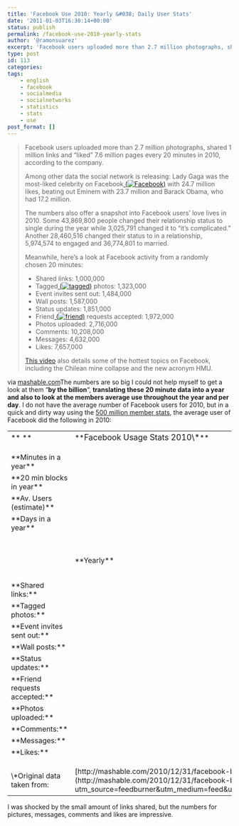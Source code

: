 ```yaml
---
title: 'Facebook Use 2010: Yearly &#038; Daily User Stats'
date: '2011-01-03T16:30:14+00:00'
status: publish
permalink: /facebook-use-2010-yearly-stats
author: '@ramonsuarez'
excerpt: 'Facebook users uploaded more than 2.7 million photographs, shared 1 million links and ???liked??? 7.6 million pages every 20 minutes in 2010, according to the company. Among other data the social network is releasing: Lady Gaga was the most-liked cele...'
type: post
id: 113
categories:
tags:
    - english
    - facebook
    - socialmedia
    - socialnetworks
    - statistics
    - stats
    - use
post_format: []
---
```

> Facebook users uploaded more than 2.7 million photographs, shared 1 million links and “liked” 7.6 million pages every 20 minutes in 2010, according to the company.
> 
> Among other data the social network is releasing: Lady Gaga was the most-liked celebrity on <span class="blippr-nobr">Facebook<span class="blippr-nobr">[<span> (</span>![Facebook](http://cdn.blippr.com/images/inline-face_05.png?1265851550)<span>)</span>](http://www.blippr.com/apps/336650-Facebook)</span></span> with 24.7 million likes, beating out Eminem with 23.7 million and Barack Obama, who had 17.2 million.
> 
> The numbers also offer a snapshot into Facebook users’ love lives in 2010. Some 43,869,800 people changed their relationship status to single during the year while 3,025,791 changed it to “it’s complicated.” Another 28,460,516 changed their status to in a relationship, 5,974,574 to engaged and 36,774,801 to married.
> 
> Meanwhile, here’s a look at Facebook activity from a randomly chosen 20 minutes:
> 
> - Shared links: 1,000,000
> - <span class="blippr-nobr">Tagged<span class="blippr-nobr">[<span> (</span>![tagged](http://cdn.blippr.com/images/inline-face_05.png?1265851550)<span>)</span>](http://www.blippr.com/apps/473676-tagged)</span></span> photos: 1,323,000
> - Event invites sent out: 1,484,000
> - Wall posts: 1,587,000
> - Status updates: 1,851,000
> - <span class="blippr-nobr">Friend<span class="blippr-nobr">[<span> (</span>![friend](http://cdn.blippr.com/images/inline-face_09.png?1265851550)<span>)</span>](http://www.blippr.com/apps/642289-friend)</span></span> requests accepted: 1,972,000
> - Photos uploaded: 2,716,000
> - Comments: 10,208,000
> - Messages: 4,632,000
> - Likes: 7,657,000
> 
> [This video](http://www.facebook.com/video/video.php?v=10150360749935484&oid=20531316728&comments%20target=) also details some of the hottest topics on Facebook, including the Chilean mine collapse and the new acronym HMU.

via [mashable.com](http://mashable.com/2010/12/31/facebook-by-the-numbers-in-2010-stats/?utm_source=feedburner&utm_medium=feed&utm_campaign=Feed%3A+Mashable+%28Mashable%29)</div>The numbers are so big I could not help myself to get a look at them “**by the billion**“, **translating these 20 minute data into a year and also to look at the members average use throughout the year and per day**. I do not have the average number of Facebook users for 2010, but in a quick and dirty way using the [500 million member stats](http://www.facebook.com/press/info.php?statistics), the average user of Facebook did the following in 2010:

<table border="0"><tr><td align="LEFT" height="30" width="171">**<span style="font-size:large;">  
</span>**</td><td align="LEFT" width="214">**<span style="font-size:large;">Facebook Usage Stats 2010\*</span>**</td><td align="LEFT" width="171"></td><td align="LEFT" width="139"></td></tr><tr><td align="LEFT" height="17">  
</td><td align="LEFT"></td><td align="LEFT"></td><td align="LEFT"></td></tr><tr><td align="LEFT" height="17">**Minutes in a year**</td><td align="RIGHT">525,949</td><td align="LEFT"></td><td align="LEFT"></td></tr><tr><td align="LEFT" height="17">**20 min blocks in year**</td><td align="RIGHT">26,297</td><td align="LEFT"></td><td align="LEFT"></td></tr><tr><td align="LEFT" height="17">**Av. Users (estimate)**</td><td align="RIGHT">500,000,000</td><td align="LEFT"></td><td align="LEFT"></td></tr><tr><td align="LEFT" height="17">**Days in a year**</td><td align="RIGHT">365</td><td align="LEFT"></td><td align="LEFT"></td></tr><tr><td align="LEFT" height="17">  
</td><td align="LEFT"></td><td align="LEFT"></td><td align="LEFT"></td></tr><tr><td align="LEFT" height="17">  
</td><td align="LEFT">**Yearly**</td><td align="LEFT">**Per User**</td><td align="LEFT">**Per User & Day**</td></tr><tr><td align="LEFT" height="17">**Shared links:** </td><td align="RIGHT">26,297,438,300</td><td align="RIGHT">53</td><td align="RIGHT">0.14</td></tr><tr><td align="LEFT" height="17">**Tagged photos:** </td><td align="RIGHT">34,791,510,871</td><td align="RIGHT">70</td><td align="RIGHT">0.19</td></tr><tr><td align="LEFT" height="17">**Event invites sent out:** </td><td align="RIGHT">39,025,398,437</td><td align="RIGHT">78</td><td align="RIGHT">0.21</td></tr><tr><td align="LEFT" height="17">**Wall posts:** </td><td align="RIGHT">41,734,034,582</td><td align="RIGHT">83</td><td align="RIGHT">0.23</td></tr><tr><td align="LEFT" height="17">**Status updates:** </td><td align="RIGHT">48,676,558,293</td><td align="RIGHT">97</td><td align="RIGHT">0.27</td></tr><tr><td align="LEFT" height="17">**Friend requests accepted:** </td><td align="RIGHT">51,858,548,328</td><td align="RIGHT">104</td><td align="RIGHT">0.28</td></tr><tr><td align="LEFT" height="17">**Photos uploaded:** </td><td align="RIGHT">71,423,842,423</td><td align="RIGHT">143</td><td align="RIGHT">0.39</td></tr><tr><td align="LEFT" height="17">**Comments:** </td><td align="RIGHT">268,444,250,166</td><td align="RIGHT">537</td><td align="RIGHT">1.47</td></tr><tr><td align="LEFT" height="17">**Messages:** </td><td align="RIGHT">121,809,734,206</td><td align="RIGHT">244</td><td align="RIGHT">0.67</td></tr><tr><td align="LEFT" height="17">**Likes:** </td><td align="RIGHT">201,359,485,063</td><td align="RIGHT">403</td><td align="RIGHT">1.1</td></tr><tr><td align="LEFT" height="17"></td><td align="LEFT"></td><td align="LEFT"></td><td align="LEFT"></td></tr><tr><td align="LEFT" height="17">\*Original data taken from:</td><td align="LEFT">[http://mashable.com/2010/12/31/facebook-by-the-numbers-in-2010-stats/?utm\_sou…](http://mashable.com/2010/12/31/facebook-by-the-numbers-in-2010-stats/?utm_source=feedburner&utm_medium=feed&utm_campaign=Feed%3A+Mashable+%28Mashable%29#)</td><td align="LEFT"></td><td align="LEFT"></td></tr></table>

I was shocked by the small amount of links shared, but the numbers for pictures, messages, comments and likes are impressive.

</div>